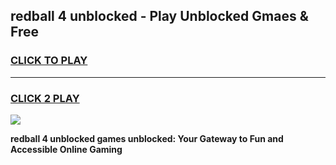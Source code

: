 
## redball 4 unblocked - Play Unblocked Gmaes & Free
<h3>
<a href="https://news.freeplayer.one?title=redball_4_unblocked&ref=23F">CLICK TO PLAY</a></h3>
<hr>

<h3>
<a href="https://news.freeplayer.one?title=redball_4_unblocked&ref=23F">CLICK 2 PLAY</a>
  
</h3>

<a href="https://news.freeplayer.one?title=redball_4_unblocked&ref=23F/"><img src="https://clearcache.store/games.png"></a>


**redball 4 unblocked games unblocked: Your Gateway to Fun and Accessible Online Gaming**
